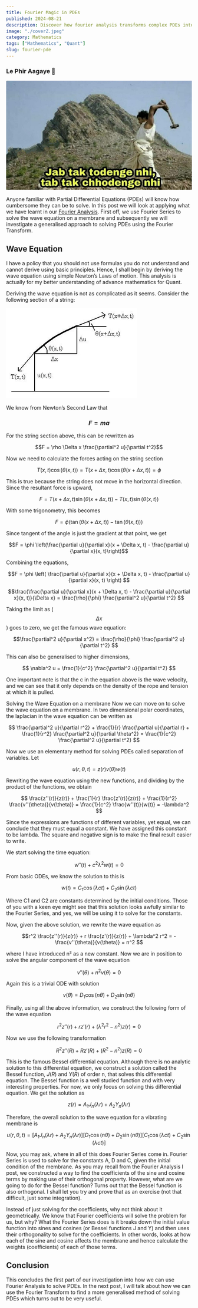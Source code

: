 ```yaml
---
title: Fourier Magic in PDEs
published: 2024-08-21 
description: Discover how fourier analysis transforms complex PDEs into harmonious solutions, revealing hidden patterns and simplifying the study of dynamic systems like heat flow and wave propagation.
image: "./coverZ.jpeg"
category: Mathematics
tags: ["Mathematics", "Quant"]
slug: fourier-pde
---
```


### Le Phir Aagaye 😤
![](./The_mountain_man.jpg)


Anyone familiar with Partial Differential Equations (PDEs) will know how cumbersome they can be to solve. In this post we will look at applying what we have learnt in our [Fourier Analysis](https://arawn.live/posts/fourier-intro/). First off, we use Fourier Series to solve the wave equation on a membrane and subsequently we will investigate a generalised approach to solving PDEs using the Fourier Transform.


## Wave Equation
I have a policy that you should not use formulas you do not understand and cannot derive using basic principles. Hence, I shall begin by deriving the wave equation using simple Newton’s Laws of motion. This analysis is actually for my better understanding of advance mathematics for Quant.

Deriving the wave equation is not as complicated as it seems. Consider the following section of a string:

![](./graph.png)

We know from Newton’s Second Law that

### $$F = ma$$

For the string section above, this can be rewritten as

$$F = \rho \Delta x \frac{\partial^2 u}{\partial t^2}$$

Now we need to calculate the forces acting on the string section

$$T(x, t) \cos(\theta(x, t)) = T(x + \Delta x, t) \cos(\theta(x + \Delta x, t)) = \phi$$

This is true because the string does not move in the horizontal direction. Since the resultant force is upward,

$$F = T(x + \Delta x, t) \sin(\theta(x + \Delta x, t)) - T(x, t) \sin(\theta(x, t))$$

With some trigonometry, this becomes

$$F = \phi \left(\tan(\theta(x + \Delta x, t)) - \tan(\theta(x, t))\right)$$

Since tangent of the angle is just the gradient at that point, we get

$$F = \phi \left(\frac{\partial u}{\partial x}(x + \Delta x, t) - \frac{\partial u}{\partial x}(x, t)\right)$$

Combining the equations,

$$F = \phi \left( \frac{\partial u}{\partial x}(x + \Delta x, t) - \frac{\partial u}{\partial x}(x, t) \right)
$$

$$\frac{\frac{\partial u}{\partial x}(x + \Delta x, t) - \frac{\partial u}{\partial x}(x, t)}{\Delta x} = \frac{\rho}{\phi} \frac{\partial^2 u}{\partial t^2}
$$


Taking the limit as \( $$\Delta x$$ \) goes to zero, we get the famous wave equation:


$$\frac{\partial^2 u}{\partial x^2} = \frac{\rho}{\phi} \frac{\partial^2 u}{\partial t^2}
$$

This can also be generalised to higher dimensions,

$$
\nabla^2 u = \frac{1}{c^2} \frac{\partial^2 u}{\partial t^2}
$$


One important note is that the c in the equation above is the wave velocity, and we can see that it only depends on the density of the rope and tension at which it is pulled.

Solving the Wave Equation on a membrane
Now we can move on to solve the wave equation on a membrane. In two dimensional polar coordinates, the laplacian in the wave equation can be written as

$$
\frac{\partial^2 u}{\partial r^2} + \frac{1}{r} \frac{\partial u}{\partial r} + \frac{1}{r^2} \frac{\partial^2 u}{\partial \theta^2} = \frac{1}{c^2} \frac{\partial^2 u}{\partial t^2}
$$

Now we use an elementary method for solving PDEs called separation of variables. Let

$$
u(r, \theta, t) = z(r) v(\theta) w(t)
$$


Rewriting the wave equation using the new functions, and dividing by the product of the functions, we obtain

$$
\frac{z''(r)}{z(r)} + \frac{1}{r} \frac{z'(r)}{z(r)} + \frac{1}{r^2} \frac{v''(\theta)}{v(\theta)} = \frac{1}{c^2} \frac{w''(t)}{w(t)} = -\lambda^2
$$


Since the expressions are functions of different variables, yet equal, we can conclude that they must equal a constant. We have assigned this constant to be lambda. The square and negative sign is to make the final result easier to write.

We start solving the time equation:

$$w''(t) + c^2\lambda^2 w(t) = 0
$$

From basic ODEs, we know the solution to this is

$$w(t) = C_1 \cos(\lambda c t) + C_2 \sin(\lambda c t)
$$

Where C1 and C2 are constants determined by the initial conditions. Those of you with a keen eye might see that this solution looks awfully similar to the Fourier Series, and yes, we will be using it to solve for the constants.

Now, given the above solution, we rewrite the wave equation as

$$r^2 \frac{z''(r)}{z(r)} + r \frac{z'(r)}{z(r)} + \lambda^2 r^2 = -\frac{v''(\theta)}{v(\theta)} = n^2
$$


where I have introduced n² as a new constant. Now we are in position to solve the angular component of the wave equation

$$v''(\theta) + n^2 v(\theta) = 0
$$

Again this is a trivial ODE with solution

$$v(\theta) = D_1 \cos(n\theta) + D_2 \sin(n\theta)
$$


Finally, using all the above information, we construct the following form of the wave equation

$$r^2 z''(r) + r z'(r) + (\lambda^2 r^2 - n^2) z(r) = 0
$$

Now we use the following transformation

$$R^2 z''(R) + R z'(R) + (R^2 - n^2) z(R) = 0
$$

This is the famous Bessel differential equation. Although there is no analytic solution to this differential equation, we construct a solution called the Bessel function, $J(R)$ and $Y(R)$ of order n, that solves this differential equation. The Bessel function is a well studied function and with very interesting properties. For now, we only focus on solving this differential equation. We get the solution as


$$z(r) = A_1 J_n(\lambda r) + A_2 Y_n(\lambda r)
$$

Therefore, the overall solution to the wave equation for a vibrating membrane is

$$
u(r, \theta, t) = [A_1 J_n(\lambda r) + A_2 Y_n(\lambda r)][D_1 \cos(n\theta) + D_2 \sin(n\theta)][C_1 \cos(\lambda c t) + C_2 \sin(\lambda c t)]
$$


Now, you may ask, where in all of this does Fourier Series come in. Fourier Series is used to solve for the constants A, D and C, given the initial condition of the membrane. As you may recall from the Fourier Analysis I post, we constructed a way to find the coefficients of the sine and cosine terms by making use of their orthogonal property. However, what are we going to do for the Bessel function? Turns out that the Bessel function is also orthogonal. I shall let you try and prove that as an exercise (not that difficult, just some integration).

Instead of just solving for the coefficients, why not think about it geometrically. We know that Fourier coefficients will solve the problem for us, but why? What the Fourier Series does is it breaks down the initial value function into sines and cosines (or Bessel functions J and Y) and then uses their orthogonality to solve for the coefficients. In other words, looks at how each of the sine and cosine affects the membrane and hence calculate the weights (coefficients) of each of those terms.

## Conclusion
This concludes the first part of our investigation into how we can use Fourier Analysis to solve PDEs. In the next post, I will talk about how we can use the Fourier Transform to find a more generalised method of solving PDEs which turns out to be very useful.

